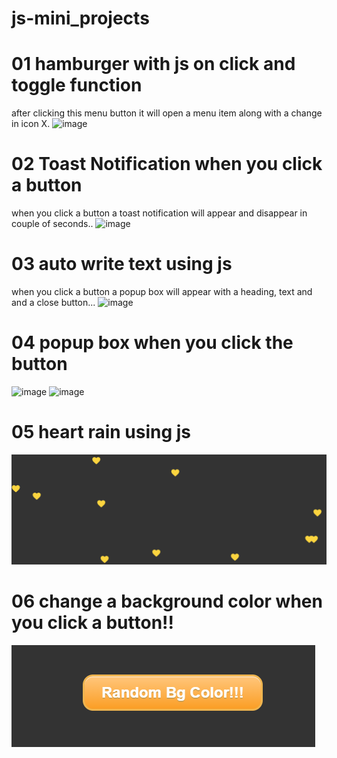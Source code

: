 # js-mini_projects
# 01 hamburger with js on click and toggle function
after clicking this menu button it will open a menu item along with a change in icon X.
![image](https://github.com/UshaKumari89/js-mini_projects/assets/98238038/4a5c9f86-63ca-4452-9630-f506fb300dc6)

# 02 Toast Notification when you click a button
when you click a button a toast notification will appear and disappear in couple of seconds..
![image](https://github.com/UshaKumari89/js-mini_projects/assets/98238038/affed1f6-d711-4e7f-af67-3198c5f9031a)

# 03 auto write text using js
when you click a button a popup box will appear with a heading, text and and a close button...
![image](https://github.com/UshaKumari89/js-mini_projects/assets/98238038/26f8f383-9cda-4e32-bab7-d83086b25670)

# 04 popup box when you click the button
![image](https://github.com/UshaKumari89/js-mini_projects/assets/98238038/67080f8f-2e67-433b-ba9f-256274a80efd)
![image](https://github.com/UshaKumari89/js-mini_projects/assets/98238038/61a7f38c-78fe-4cc4-8e44-f6deafcd19b1)



#  05 heart rain using js 
![Alt text](heartRain.png)


# 06 change a background color when you click a button!!
![Alt text](bgColor.png)